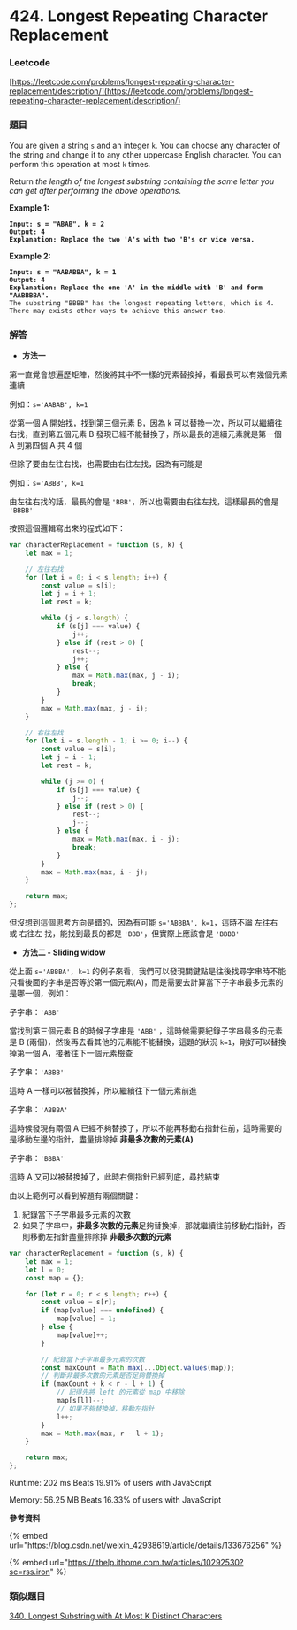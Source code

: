 # 424. Longest Repeating Character Replacement

### Leetcode

[https://leetcode.com/problems/longest-repeating-character-replacement/description/](https://leetcode.com/problems/longest-repeating-character-replacement/description/)

### 題目

You are given a string `s` and an integer `k`. You can choose any character of the string and change it to any other uppercase English character. You can perform this operation at most `k` times.

Return _the length of the longest substring containing the same letter you can get after performing the above operations_.

&#x20;

**Example 1:**

<pre><code><strong>Input: s = "ABAB", k = 2
</strong><strong>Output: 4
</strong><strong>Explanation: Replace the two 'A's with two 'B's or vice versa.
</strong></code></pre>

**Example 2:**

<pre><code><strong>Input: s = "AABABBA", k = 1
</strong><strong>Output: 4
</strong><strong>Explanation: Replace the one 'A' in the middle with 'B' and form "AABBBBA".
</strong>The substring "BBBB" has the longest repeating letters, which is 4.
There may exists other ways to achieve this answer too.
</code></pre>

### 解答 <a href="#ti-jie" id="ti-jie"></a>

* **方法一**

第一直覺會想遍歷矩陣，然後將其中不一樣的元素替換掉，看最長可以有幾個元素連續

例如：`s='AABAB', k=1`

從第一個 A 開始找，找到第三個元素 B，因為 k 可以替換一次，所以可以繼續往右找，直到第五個元素 B 發現已經不能替換了，所以最長的連續元素就是第一個 A 到第四個 A 共 4 個

但除了要由左往右找，也需要由右往左找，因為有可能是

例如：`s='ABBB', k=1`

由左往右找的話，最長的會是 `'BBB'`，所以也需要由右往左找，這樣最長的會是 `'BBBB'`

按照這個邏輯寫出來的程式如下：

```javascript
var characterReplacement = function (s, k) {
    let max = 1;

    // 左往右找
    for (let i = 0; i < s.length; i++) {
        const value = s[i];
        let j = i + 1;
        let rest = k;

        while (j < s.length) {
            if (s[j] === value) {
                j++;
            } else if (rest > 0) {
                rest--;
                j++;
            } else {
                max = Math.max(max, j - i);
                break;
            }
        }
        max = Math.max(max, j - i);
    }

    // 右往左找
    for (let i = s.length - 1; i >= 0; i--) {
        const value = s[i];
        let j = i - 1;
        let rest = k;

        while (j >= 0) {
            if (s[j] === value) {
                j--;
            } else if (rest > 0) {
                rest--;
                j--;
            } else {
                max = Math.max(max, i - j);
                break;
            }
        }
        max = Math.max(max, i - j);
    }

    return max;
};
```

但沒想到這個思考方向是錯的，因為有可能 `s='ABBBA', k=1`，這時不論 左往右 或 右往左 找，能找到最長的都是 `'BBB'`，但實際上應該會是 `'BBBB'`

* **方法二 - Sliding widow**

從上面 `s='ABBBA', k=1` 的例子來看，我們可以發現關鍵點是往後找尋字串時不能只看後面的字串是否等於第一個元素(A)，而是需要去計算當下子字串最多元素的是哪一個，例如：

子字串：`'ABB'`

當找到第三個元素 B 的時候子字串是 `'ABB'` ，這時候需要紀錄子字串最多的元素是 B (兩個)，然後再去看其他的元素能不能替換，這題的狀況 `k=1`，剛好可以替換掉第一個 A，接著往下一個元素檢查

子字串：`'ABBB'`

這時 A 一樣可以被替換掉，所以繼續往下一個元素前進

子字串：`'ABBBA'`

這時候發現有兩個 A 已經不夠替換了，所以不能再移動右指針往前，這時需要的是移動左邊的指針，盡量排除掉 **非最多次數的元素(A)**

子字串：`'BBBA'`

這時 A 又可以被替換掉了，此時右側指針已經到底，尋找結束

由以上範例可以看到解題有兩個關鍵：

1. 紀錄當下子字串最多元素的次數
2. 如果子字串中，**非最多次數的元素**足夠替換掉，那就繼續往前移動右指針，否則移動左指針盡量排除掉 **非最多次數的元素**

```javascript
var characterReplacement = function (s, k) {
    let max = 1;
    let l = 0;
    const map = {};

    for (let r = 0; r < s.length; r++) {
        const value = s[r];
        if (map[value] === undefined) {
            map[value] = 1;
        } else {
            map[value]++;
        }

        // 紀錄當下子字串最多元素的次數
        const maxCount = Math.max(...Object.values(map));
        // 判斷非最多次數的元素是否足夠替換掉
        if (maxCount + k < r - l + 1) {
            // 記得先將 left 的元素從 map 中移除
            map[s[l]]--;
            // 如果不夠替換掉，移動左指針
            l++;
        }
        max = Math.max(max, r - l + 1);
    }

    return max;
};
```

Runtime: 202 ms Beats 19.91% of users with JavaScript

Memory: 56.25 MB Beats 16.33% of users with JavaScript

**參考資料**

{% embed url="https://blog.csdn.net/weixin_42938619/article/details/133676256" %}

{% embed url="https://ithelp.ithome.com.tw/articles/10292530?sc=rss.iron" %}

### 類似題目

[340. Longest Substring with At Most K Distinct Characters](https://leetcode.com/problems/longest-substring-with-at-most-k-distinct-characters/description/)
